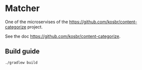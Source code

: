 # Matcher
One of the microservises of the https://github.com/kosbr/content-categorize project.

See the doc https://github.com/kosbr/content-categorize.

## Build guide

```
./gradlew build
```